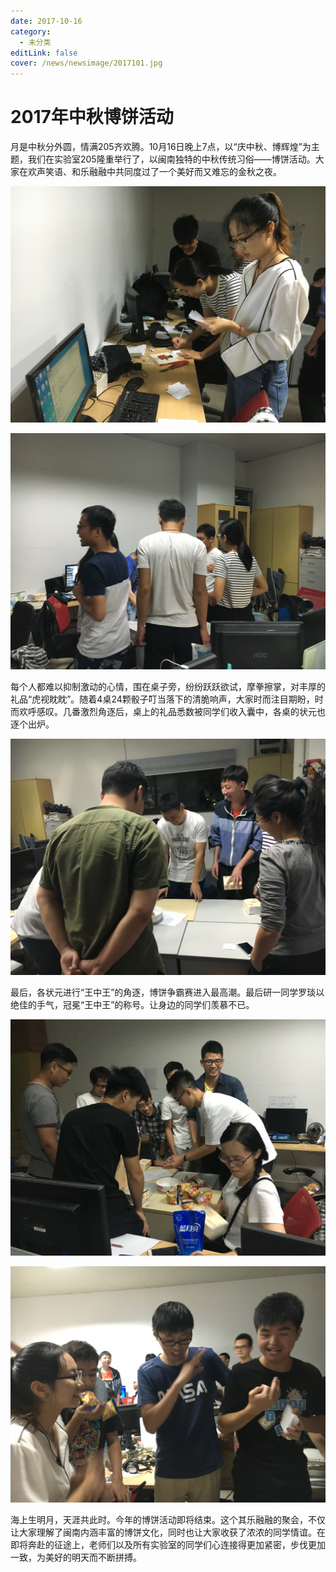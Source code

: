```yaml
---
date: 2017-10-16
category:
  - 未分类
editLink: false
cover: /news/newsimage/2017101.jpg
---
```



# 2017年中秋博饼活动

月是中秋分外圆，情满205齐欢腾。10月16日晚上7点，以“庆中秋、博辉煌”为主题，我们在实验室205隆重举行了，以闽南独特的中秋传统习俗——博饼活动。大家在欢声笑语、和乐融融中共同度过了一个美好而又难忘的金秋之夜。
<!-- more -->


![](/news/newsimage/2017101.jpg)

![](/news/newsimage/2017106.jpg)

每个人都难以抑制激动的心情，围在桌子旁，纷纷跃跃欲试，摩拳擦掌，对丰厚的礼品“虎视眈眈”。随着4桌24颗骰子叮当落下的清脆响声，大家时而注目期盼，时而欢呼感叹。几番激烈角逐后，桌上的礼品悉数被同学们收入囊中，各桌的状元也逐个出炉。

![](/news/newsimage/2017102.jpg)

最后，各状元进行“王中王”的角逐，博饼争霸赛进入最高潮。最后研一同学罗琰以绝佳的手气，冠冕“王中王”的称号。让身边的同学们羡慕不已。

![](/news/newsimage/2017103.jpg)

![](/news/newsimage/2017104.jpg)

海上生明月，天涯共此时。今年的博饼活动即将结束。这个其乐融融的聚会，不仅让大家理解了闽南内涵丰富的博饼文化，同时也让大家收获了浓浓的同学情谊。在即将奔赴的征途上，老师们以及所有实验室的同学们心连接得更加紧密，步伐更加一致，为美好的明天而不断拼搏。